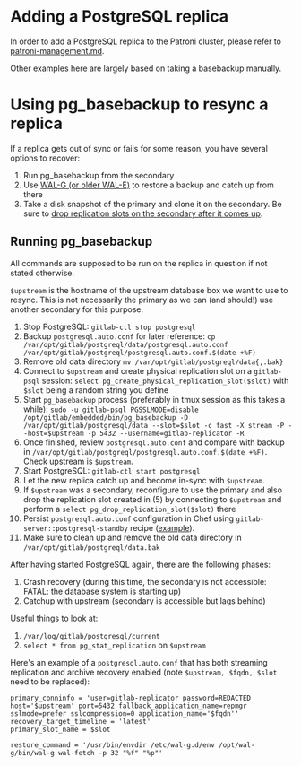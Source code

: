 # Adding a PostgreSQL replica

In order to add a PostgreSQL replica to the Patroni cluster, please refer to [patroni-management.md](patroni-management.md).

Other examples here are largely based on taking a basebackup manually.

# Using pg_basebackup to resync a replica

If a replica gets out of sync or fails for some reason, you have several options to recover:

1. Run pg_basebackup from the secondary
2. Use [WAL-G (or older WAL-E)](using-wale-gpg.md) to restore a backup and catch up from
   there
3. Take a disk snapshot of the primary and clone it on the secondary. Be
   sure to [drop replication slots on the secondary after it comes up](postgres.md#replication-slots).

## Running pg_basebackup

All commands are supposed to be run on the replica in question if not
stated otherwise.

`$upstream` is the hostname of the upstream database box we want to use
to resync. This is not necessarily the primary as we can (and should!)
use another secondary for this purpose.

1. Stop PostgreSQL: `gitlab-ctl stop postgresql`
1. Backup `postgresql.auto.conf` for later reference: `cp /var/opt/gitlab/postgreql/data/postgresql.auto.conf /var/opt/gitlab/postgreql/postgresql.auto.conf.$(date +%F)`
1. Remove old data directory `mv /var/opt/gitlab/postgreql/data{,.bak}`
1. Connect to `$upstream` and create physical replication slot on a
   `gitlab-psql` session: `select pg_create_physical_replication_slot($slot)` with `$slot` being a random string you define
1. Start `pg_basebackup` process (preferably in tmux session as this
   takes a while): `sudo -u gitlab-psql PGSSLMODE=disable /opt/gitlab/embedded/bin/pg_basebackup -D /var/opt/gitlab/postgresql/data --slot=$slot -c fast -X stream -P --host=$upstream -p 5432 --username=gitlab-replicator -R`
1. Once finished, review `postgresql.auto.conf` and compare with backup in `/var/opt/gitlab/postgreql/postgresql.auto.conf.$(date +%F)`. Check upstream is `$upstream`.
1. Start PostgreSQL: `gitlab-ctl start postgresql`
1. Let the new replica catch up and become in-sync with `$upstream`.
1. If `$upstream` was a secondary, reconfigure to use the primary and
   also drop the replication slot created in (5) by connecting to `$upstream` and perform a `select pg_drop_replication_slot($slot)` there
1. Persist `postgresql.auto.conf` configuration in Chef using `gitlab-server::postgresql-standby` recipe ([example](https://ops.gitlab.net/gitlab-cookbooks/chef-repo/-/blob/c030986daae6f94c34e367015249c374dd23e55f/roles/gstg-base-db-postgres-replication.json#L5-11)).
1. Make sure to clean up and remove the old data directory in `/var/opt/gitlab/postgreql/data.bak`

After having started PostgreSQL again, there are the following phases:

1. Crash recovery (during this time, the secondary is not accessible: FATAL: the database system is starting up)
1. Catchup with upstream (secondary is accessible but lags behind)

Useful things to look at:

1. `/var/log/gitlab/postgresql/current`
1. `select * from pg_stat_replication` on `$upstream`

Here's an example of a `postgresql.auto.conf` that has both streaming
replication and archive recovery enabled (note `$upstream, $fqdn, $slot`
need to be replaced):

```
primary_conninfo = 'user=gitlab-replicator password=REDACTED host='$upstream' port=5432 fallback_application_name=repmgr sslmode=prefer sslcompression=0 application_name='$fqdn''
recovery_target_timeline = 'latest'
primary_slot_name = $slot

restore_command = '/usr/bin/envdir /etc/wal-g.d/env /opt/wal-g/bin/wal-g wal-fetch -p 32 "%f" "%p"'
```
